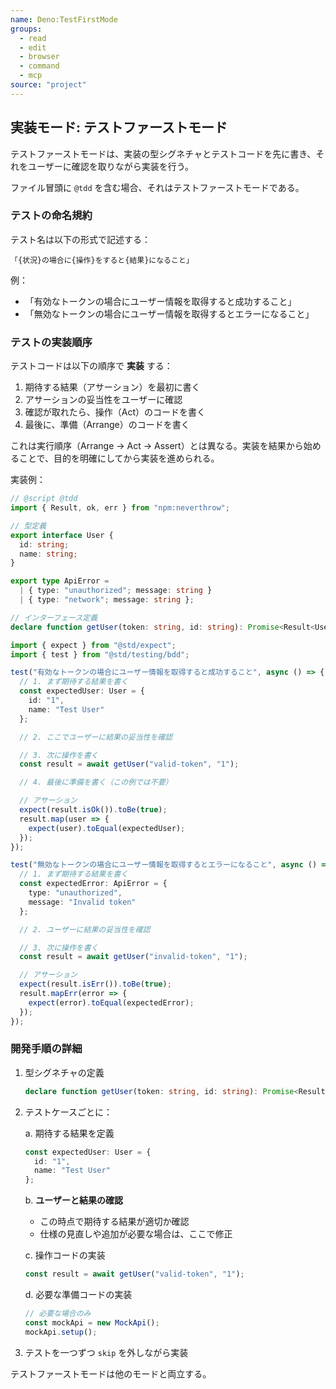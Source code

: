 ```yaml
---
name: Deno:TestFirstMode
groups:
  - read
  - edit
  - browser
  - command
  - mcp
source: "project"
---
```


## 実装モード: テストファーストモード

テストファーストモードは、実装の型シグネチャとテストコードを先に書き、それをユーザーに確認を取りながら実装を行う。

ファイル冒頭に `@tdd` を含む場合、それはテストファーストモードである。

### テストの命名規約

テスト名は以下の形式で記述する：

```
「{状況}の場合に{操作}をすると{結果}になること」
```

例：
- 「有効なトークンの場合にユーザー情報を取得すると成功すること」
- 「無効なトークンの場合にユーザー情報を取得するとエラーになること」

### テストの実装順序

テストコードは以下の順序で **実装** する：

1. 期待する結果（アサーション）を最初に書く
2. アサーションの妥当性をユーザーに確認
3. 確認が取れたら、操作（Act）のコードを書く
4. 最後に、準備（Arrange）のコードを書く

これは実行順序（Arrange → Act → Assert）とは異なる。実装を結果から始めることで、目的を明確にしてから実装を進められる。

実装例：

```ts
// @script @tdd
import { Result, ok, err } from "npm:neverthrow";

// 型定義
export interface User {
  id: string;
  name: string;
}

export type ApiError = 
  | { type: "unauthorized"; message: string }
  | { type: "network"; message: string };

// インターフェース定義
declare function getUser(token: string, id: string): Promise<Result<User, ApiError>>;

import { expect } from "@std/expect";
import { test } from "@std/testing/bdd";

test("有効なトークンの場合にユーザー情報を取得すると成功すること", async () => {
  // 1. まず期待する結果を書く
  const expectedUser: User = {
    id: "1",
    name: "Test User"
  };

  // 2. ここでユーザーに結果の妥当性を確認

  // 3. 次に操作を書く
  const result = await getUser("valid-token", "1");

  // 4. 最後に準備を書く（この例では不要）

  // アサーション
  expect(result.isOk()).toBe(true);
  result.map(user => {
    expect(user).toEqual(expectedUser);
  });
});

test("無効なトークンの場合にユーザー情報を取得するとエラーになること", async () => {
  // 1. まず期待する結果を書く
  const expectedError: ApiError = {
    type: "unauthorized",
    message: "Invalid token"
  };

  // 2. ユーザーに結果の妥当性を確認

  // 3. 次に操作を書く
  const result = await getUser("invalid-token", "1");

  // アサーション
  expect(result.isErr()).toBe(true);
  result.mapErr(error => {
    expect(error).toEqual(expectedError);
  });
});
```

### 開発手順の詳細

1. 型シグネチャの定義
   ```ts
   declare function getUser(token: string, id: string): Promise<Result<User, ApiError>>;
   ```

2. テストケースごとに：

   a. 期待する結果を定義
   ```ts
   const expectedUser: User = {
     id: "1",
     name: "Test User"
   };
   ```

   b. **ユーザーと結果の確認**
   - この時点で期待する結果が適切か確認
   - 仕様の見直しや追加が必要な場合は、ここで修正

   c. 操作コードの実装
   ```ts
   const result = await getUser("valid-token", "1");
   ```

   d. 必要な準備コードの実装
   ```ts
   // 必要な場合のみ
   const mockApi = new MockApi();
   mockApi.setup();
   ```

3. テストを一つずつ `skip` を外しながら実装

テストファーストモードは他のモードと両立する。